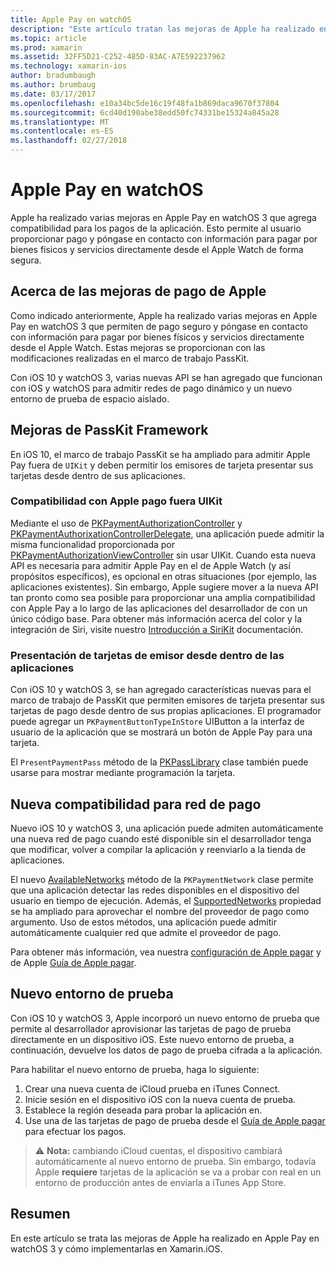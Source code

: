 ```yaml
---
title: Apple Pay en watchOS
description: "Este artículo tratan las mejoras de Apple ha realizado en Apple Pay en watchOS 3 y cómo implementarlas en Xamarin.iOS para Apple Watch."
ms.topic: article
ms.prod: xamarin
ms.assetid: 32FF5D21-C252-485D-83AC-A7E592237962
ms.technology: xamarin-ios
author: bradumbaugh
ms.author: brumbaug
ms.date: 03/17/2017
ms.openlocfilehash: e10a34bc5de16c19f48fa1b869daca9670f37804
ms.sourcegitcommit: 6cd40d190abe38edd50fc74331be15324a845a28
ms.translationtype: MT
ms.contentlocale: es-ES
ms.lasthandoff: 02/27/2018
---
```

# <a name="apple-pay-on-watchos"></a>Apple Pay en watchOS

Apple ha realizado varias mejoras en Apple Pay en watchOS 3 que agrega compatibilidad para los pagos de la aplicación. Esto permite al usuario proporcionar pago y póngase en contacto con información para pagar por bienes físicos y servicios directamente desde el Apple Watch de forma segura.


## <a name="about-apple-pay-enhancements"></a>Acerca de las mejoras de pago de Apple

Como indicado anteriormente, Apple ha realizado varias mejoras en Apple Pay en watchOS 3 que permiten de pago seguro y póngase en contacto con información para pagar por bienes físicos y servicios directamente desde el Apple Watch. Estas mejoras se proporcionan con las modificaciones realizadas en el marco de trabajo PassKit.

Con iOS 10 y watchOS 3, varias nuevas API se han agregado que funcionan con iOS y watchOS para admitir redes de pago dinámico y un nuevo entorno de prueba de espacio aislado.

## <a name="passkit-framework-enhancements"></a>Mejoras de PassKit Framework

En iOS 10, el marco de trabajo PassKit se ha ampliado para admitir Apple Pay fuera de `UIKit` y deben permitir los emisores de tarjeta presentar sus tarjetas desde dentro de sus aplicaciones. 

### <a name="supporting-apple-pay-outside-of-uikit"></a>Compatibilidad con Apple pago fuera UIKit

Mediante el uso de [PKPaymentAuthorizationController](https://developer.apple.com/reference/passkit/pkpaymentauthorizationcontroller) y [PKPaymentAuthorixationControllerDelegate](https://developer.apple.com/reference/passkit/pkpaymentauthorizationcontrollerdelegate), una aplicación puede admitir la misma funcionalidad proporcionada por [ PKPaymentAuthorizationViewController](https://developer.apple.com/reference/passkit/pkpaymentauthorizationviewcontroller) sin usar UIKit. Cuando esta nueva API es necesaria para admitir Apple Pay en el de Apple Watch (y así propósitos específicos), es opcional en otras situaciones (por ejemplo, las aplicaciones existentes). Sin embargo, Apple sugiere mover a la nueva API tan pronto como sea posible para proporcionar una amplia compatibilidad con Apple Pay a lo largo de las aplicaciones del desarrollador de con un único código base. Para obtener más información acerca del color y la integración de Siri, visite nuestro [Introducción a SiriKit](/~/ios/platform/sirikit/index.md) documentación.

### <a name="presenting-issuer-cards-from-within-apps"></a>Presentación de tarjetas de emisor desde dentro de las aplicaciones

Con iOS 10 y watchOS 3, se han agregado características nuevas para el marco de trabajo de PassKit que permiten emisores de tarjeta presentar sus tarjetas de pago desde dentro de sus propias aplicaciones. El programador puede agregar un `PKPaymentButtonTypeInStore` UIButton a la interfaz de usuario de la aplicación que se mostrará un botón de Apple Pay para una tarjeta.

El `PresentPaymentPass` método de la [PKPassLibrary](https://developer.apple.com/reference/passkit/pkpasslibrary) clase también puede usarse para mostrar mediante programación la tarjeta.

## <a name="new-payment-network-support"></a>Nueva compatibilidad para red de pago

Nuevo iOS 10 y watchOS 3, una aplicación puede admiten automáticamente una nueva red de pago cuando esté disponible sin el desarrollador tenga que modificar, volver a compilar la aplicación y reenviarlo a la tienda de aplicaciones.

El nuevo [AvailableNetworks](https://developer.apple.com/reference/passkit/pkpaymentrequest/1833288-availablenetworks) método de la `PKPaymentNetwork` clase permite que una aplicación detectar las redes disponibles en el dispositivo del usuario en tiempo de ejecución. Además, el [SupportedNetworks](https://developer.apple.com/reference/passkit/pkpaymentrequest/1619329-supportednetworks) propiedad se ha ampliado para aprovechar el nombre del proveedor de pago como argumento. Uso de estos métodos, una aplicación puede admitir automáticamente cualquier red que admite el proveedor de pago.

Para obtener más información, vea nuestra [configuración de Apple pagar](~/ios/platform/apple-pay.md) y de Apple [Guía de Apple pagar](https://developer.apple.com/apple-pay/).

## <a name="new-testing-environment"></a>Nuevo entorno de prueba

Con iOS 10 y watchOS 3, Apple incorporó un nuevo entorno de prueba que permite al desarrollador aprovisionar las tarjetas de pago de prueba directamente en un dispositivo iOS. Este nuevo entorno de prueba, a continuación, devuelve los datos de pago de prueba cifrada a la aplicación.

Para habilitar el nuevo entorno de prueba, haga lo siguiente:

1. Crear una nueva cuenta de iCloud prueba en iTunes Connect.
2. Inicie sesión en el dispositivo iOS con la nueva cuenta de prueba.
3. Establece la región deseada para probar la aplicación en.
4. Use una de las tarjetas de pago de prueba desde el [Guía de Apple pagar](https://developer.apple.com/apple-pay/) para efectuar los pagos.

> ⚠️ **Nota:** cambiando iCloud cuentas, el dispositivo cambiará automáticamente al nuevo entorno de prueba. Sin embargo, todavía Apple **requiere** tarjetas de la aplicación se va a probar con real en un entorno de producción antes de enviarla a iTunes App Store.

## <a name="summary"></a>Resumen

En este artículo se trata las mejoras de Apple ha realizado en Apple Pay en watchOS 3 y cómo implementarlas en Xamarin.iOS.
